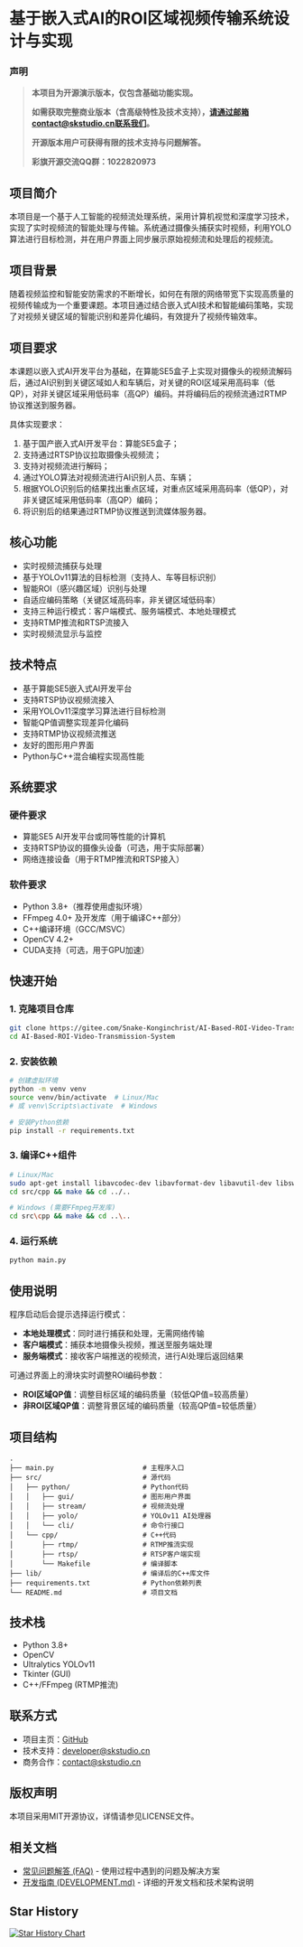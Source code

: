 # 基于嵌入式AI的ROI区域视频传输系统设计与实现

### 声明
> **本项目为开源演示版本，仅包含基础功能实现。**
> 
> **如需获取完整商业版本（含高级特性及技术支持），请通过邮箱contact@skstudio.cn联系我们。**
> 
> **开源版本用户可获得有限的技术支持与问题解答。**
> 
> **彩旗开源交流QQ群：1022820973**

## 项目简介
本项目是一个基于人工智能的视频流处理系统，采用计算机视觉和深度学习技术，实现了实时视频流的智能处理与传输。系统通过摄像头捕获实时视频，利用YOLO算法进行目标检测，并在用户界面上同步展示原始视频流和处理后的视频流。

## 项目背景
随着视频监控和智能安防需求的不断增长，如何在有限的网络带宽下实现高质量的视频传输成为一个重要课题。本项目通过结合嵌入式AI技术和智能编码策略，实现了对视频关键区域的智能识别和差异化编码，有效提升了视频传输效率。

## 项目要求
本课题以嵌入式AI开发平台为基础，在算能SE5盒子上实现对摄像头的视频流解码后，通过AI识别到关键区域如人和车辆后，对关键的ROI区域采用高码率（低QP），对非关键区域采用低码率（高QP）编码。并将编码后的视频流通过RTMP协议推送到服务器。

具体实现要求：
1. 基于国产嵌入式AI开发平台：算能SE5盒子；
2. 支持通过RTSP协议拉取摄像头视频流；
3. 支持对视频流进行解码；
4. 通过YOLO算法对视频流进行AI识别人员、车辆；
5. 根据YOLO识别后的结果找出重点区域，对重点区域采用高码率（低QP），对非关键区域采用低码率（高QP）编码；
6. 将识别后的结果通过RTMP协议推送到流媒体服务器。

## 核心功能
- 实时视频流捕获与处理
- 基于YOLOv11算法的目标检测（支持人、车等目标识别）
- 智能ROI（感兴趣区域）识别与处理
- 自适应编码策略（关键区域高码率，非关键区域低码率）
- 支持三种运行模式：客户端模式、服务端模式、本地处理模式
- 支持RTMP推流和RTSP流接入
- 实时视频流显示与监控

## 技术特点
- 基于算能SE5嵌入式AI开发平台
- 支持RTSP协议视频流接入
- 采用YOLOv11深度学习算法进行目标检测
- 智能QP值调整实现差异化编码
- 支持RTMP协议视频流推送
- 友好的图形用户界面
- Python与C++混合编程实现高性能

## 系统要求
### 硬件要求
- 算能SE5 AI开发平台或同等性能的计算机
- 支持RTSP协议的摄像头设备（可选，用于实际部署）
- 网络连接设备（用于RTMP推流和RTSP接入）

### 软件要求
- Python 3.8+（推荐使用虚拟环境）
- FFmpeg 4.0+ 及开发库（用于编译C++部分）
- C++编译环境（GCC/MSVC）
- OpenCV 4.2+
- CUDA支持（可选，用于GPU加速）

## 快速开始

### 1. 克隆项目仓库
```bash
git clone https://gitee.com/Snake-Konginchrist/AI-Based-ROI-Video-Transmission-System.git
cd AI-Based-ROI-Video-Transmission-System
```

### 2. 安装依赖
```bash
# 创建虚拟环境
python -m venv venv
source venv/bin/activate  # Linux/Mac
# 或 venv\Scripts\activate  # Windows

# 安装Python依赖
pip install -r requirements.txt
```

### 3. 编译C++组件
```bash
# Linux/Mac
sudo apt-get install libavcodec-dev libavformat-dev libavutil-dev libswscale-dev pkg-config
cd src/cpp && make && cd ../..

# Windows (需要FFmpeg开发库)
cd src\cpp && make && cd ..\..
```

### 4. 运行系统
```bash
python main.py
```

## 使用说明
程序启动后会提示选择运行模式：
- **本地处理模式**：同时进行捕获和处理，无需网络传输
- **客户端模式**：捕获本地摄像头视频，推送至服务端处理
- **服务端模式**：接收客户端推送的视频流，进行AI处理后返回结果

可通过界面上的滑块实时调整ROI编码参数：
- **ROI区域QP值**：调整目标区域的编码质量（较低QP值=较高质量）
- **非ROI区域QP值**：调整背景区域的编码质量（较高QP值=较低质量）

## 项目结构
```
.
├── main.py                      # 主程序入口
├── src/                         # 源代码
│   ├── python/                  # Python代码
│   │   ├── gui/                 # 图形用户界面
│   │   ├── stream/              # 视频流处理
│   │   ├── yolo/                # YOLOv11 AI处理器
│   │   └── cli/                 # 命令行接口
│   └── cpp/                     # C++代码
│       ├── rtmp/                # RTMP推流实现
│       ├── rtsp/                # RTSP客户端实现
│       └── Makefile             # 编译脚本
├── lib/                         # 编译后的C++库文件
├── requirements.txt             # Python依赖列表
└── README.md                    # 项目文档
```

## 技术栈
- Python 3.8+
- OpenCV
- Ultralytics YOLOv11
- Tkinter (GUI)
- C++/FFmpeg (RTMP推流)

## 联系方式
- 项目主页：[GitHub](https://github.com/Snake-Konginchrist/AI-Based-ROI-Video-Transmission-System)
- 技术支持：developer@skstudio.cn
- 商务合作：contact@skstudio.cn

## 版权声明
本项目采用MIT开源协议，详情请参见LICENSE文件。

## 相关文档
- [常见问题解答 (FAQ)](FAQ.md) - 使用过程中遇到的问题及解决方案
- [开发指南 (DEVELOPMENT.md)](DEVELOPMENT.md) - 详细的开发文档和技术架构说明

## Star History
[![Star History Chart](https://api.star-history.com/svg?repos=Snake-Konginchrist/AI-Based-ROI-Video-Transmission-System&type=Date)](https://www.star-history.com/#Snake-Konginchrist/AI-Based-ROI-Video-Transmission-System&Date)